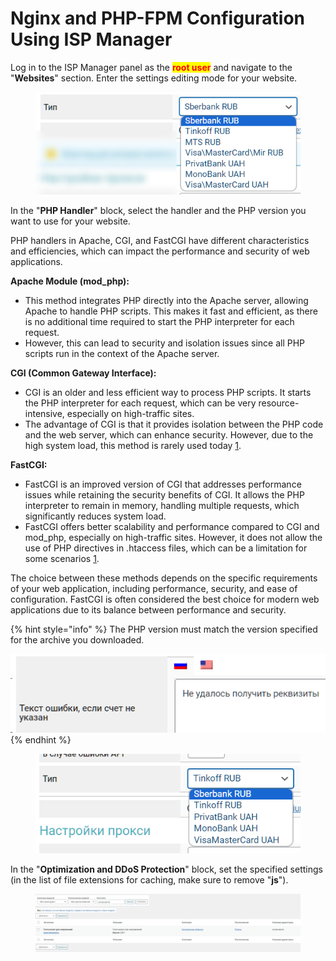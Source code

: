 # Nginx and PHP-FPM Configuration Using ISP Manager

Log in to the ISP Manager panel as the <mark style="color:red;">**root user**</mark> and navigate to the "**Websites**" section. Enter the settings editing mode for your website.

<figure><img src="../../.gitbook/assets/image (707).png" alt=""><figcaption></figcaption></figure>

In the "**PHP Handler**" block, select the handler and the PHP version you want to use for your website.

PHP handlers in Apache, CGI, and FastCGI have different characteristics and efficiencies, which can impact the performance and security of web applications.

**Apache Module (mod_php):**

* This method integrates PHP directly into the Apache server, allowing Apache to handle PHP scripts. This makes it fast and efficient, as there is no additional time required to start the PHP interpreter for each request.
* However, this can lead to security and isolation issues since all PHP scripts run in the context of the Apache server.

**CGI (Common Gateway Interface):**

* CGI is an older and less efficient way to process PHP scripts. It starts the PHP interpreter for each request, which can be very resource-intensive, especially on high-traffic sites.
* The advantage of CGI is that it provides isolation between the PHP code and the web server, which can enhance security. However, due to the high system load, this method is rarely used today [1](https://blog.layershift.com/which-php-mode-apache-vs-cgi-vs-fastcgi/).

**FastCGI:**

* FastCGI is an improved version of CGI that addresses performance issues while retaining the security benefits of CGI. It allows the PHP interpreter to remain in memory, handling multiple requests, which significantly reduces system load.
* FastCGI offers better scalability and performance compared to CGI and mod_php, especially on high-traffic sites. However, it does not allow the use of PHP directives in .htaccess files, which can be a limitation for some scenarios [1](https://blog.layershift.com/which-php-mode-apache-vs-cgi-vs-fastcgi/).

The choice between these methods depends on the specific requirements of your web application, including performance, security, and ease of configuration. FastCGI is often considered the best choice for modern web applications due to its balance between performance and security.

{% hint style="info" %}
The PHP version must match the version specified for the archive you downloaded.

<img src="../../.gitbook/assets/image (555).png" alt="" data-size="original">
{% endhint %}

<figure><img src="../../.gitbook/assets/image (708).png" alt="" width="563"><figcaption></figcaption></figure>

In the "**Optimization and DDoS Protection**" block, set the specified settings (in the list of file extensions for caching, make sure to remove "**js**").

<figure><img src="../../.gitbook/assets/image (709).png" alt="" width="563"><figcaption></figcaption></figure>